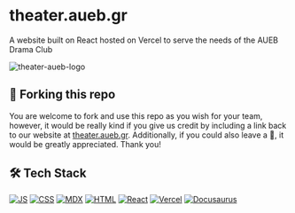 # theater.aueb.gr

A website built on React hosted on Vercel to serve the needs of the AUEB Drama Club

![theater-aueb-logo](https://github.com/theatrikiopa/docusaurus-2/blob/main/static/img/gia-to-tremameno-soma/43.jpg)

## 🍴 Forking this repo
You are welcome to fork and use this repo as you wish for your team, however, it would be really kind if you give us credit by including a link back to our website at [theater.aueb.gr](https://docusaurus-2-theater-aueb.vercel.app). Additionally, if you could also leave a 🌟, it would be greatly appreciated. Thank you!

## 🛠️ Tech Stack
[![JS](https://skillicons.dev/icons?i=js)](https://developer.mozilla.org/en-US/docs/Web/JavaScript)
[![CSS](https://skillicons.dev/icons?i=css)](https://developer.mozilla.org/en-US/docs/Web/CSS)
[![MDX](https://skillicons.dev/icons?i=md)](https://mdxjs.com/)
[![HTML](https://skillicons.dev/icons?i=html)](https://developer.mozilla.org/en-US/docs/Web/HTML)
[![React](https://skillicons.dev/icons?i=react)](https://react.dev)
[![Vercel](https://skillicons.dev/icons?i=vercel)](https://vercel.com)
[![Docusaurus](https://skillicons.dev/icons?i=docusaurus)](https://docusaurus.io)
